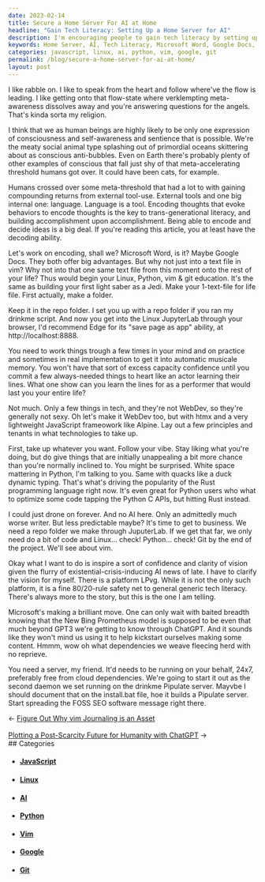 ```yaml
---
date: 2023-02-14
title: Secure a Home Server For AI at Home
headline: "Gain Tech Literacy: Setting Up a Home Server for AI"
description: I'm encouraging people to gain tech literacy by setting up a home server for AI. I'm offering advice on how to do this, including using Microsoft Word or Google Docs, Linux, Python, vim, git, Edge, htmx, and a lightweight JavaScript framework like Alpine. I'm also discussing Microsoft's Prometheus model and the GPT3 ChatGI, and how to set up a server to help kickstart creating content.
keywords: Home Server, AI, Tech Literacy, Microsoft Word, Google Docs, Linux, Python, vim, git, Edge, htmx, JavaScript, Alpine, Prometheus Model, GPT3 ChatGI, FOSS SEO Software
categories: javascript, linux, ai, python, vim, google, git
permalink: /blog/secure-a-home-server-for-ai-at-home/
layout: post
---
```



I like rabble on. I like to speak from the heart and follow where've the flow is leading. I like getting onto that flow-state where verklempting meta-awareness dissolves away and you're answering questions for the angels. That's kinda sorta my religion.

I think that we as human beings are highly likely to be only one expression of consciousness and self-awareness and sentience that is possible. We're the meaty social animal type splashing out of primordial oceans skittering about as conscious anti-bubbles. Even on Earth there's probably plenty of other examples of conscious that fall just shy of that meta-accelerating threshold humans got over. It could have been cats, for example.

Humans crossed over some meta-threshold that had a lot to with gaining compounding returns from external tool-use. External tools and one big internal one: language. Language is a tool. Encoding thoughts that evoke behaviors to encode thoughts is the key to trans-generational literacy, and building accomplishment upon accomplishment. Being able to encode and decide ideas is a big deal. If you're reading this article, you at least have the decoding ability.

Let's work on encoding, shall we? Microsoft Word, is it? Maybe Google Docs. They both offer big advantages. But why not just into a text file in vim? Why not into that one same text file from this moment onto the rest of your life? Thus would begin your Linux, Python, vim & git education. It's the same as building your first light saber as a Jedi. Make your 1-text-file for life file. First actually, make a folder.

Keep it in the repo folder. I set you up with a repo folder if you ran my drinkme script. And now you get into the Linux JupyterLab through your browser, I'd recommend Edge for its "save page as app" ability, at http://localhost:8888.

You need to work things trough a few times in your mind and on practice and sometimes in real implementation to get it into automatic musicale memory. You won't have that sort of excess capacity confidence until you commit a few always-needed things to heart like an actor learning their lines. What one show can you learn the lines for as a performer that would last you your entire life?

Not much. Only a few things in tech, and they're not WebDev, so they're generally not sexy. Oh let's make it WebDev too, but with htmx and a very lightweight JavaScript frameowork like Alpine. Lay out a few principles and tenants in what technologies to take up.

First, take up whatever you want. Follow your vibe. Stay liking what you're doing, but do give things that are initially unappealing a bit more chance than you're normally inclined to. You might be surprised. White space mattering in Python, I'm talking to you. Same with quacks like a duck dynamic typing. That's what's driving the popularity of the Rust programming language right now. It's even great for Python users who what to optimize some code tapping the Python C APIs, but hitting Rust instead.

I could just drone on forever. And no AI here. Only an admittedly much worse writer. But less predictable maybe? It's time to get to business. We need a repo folder we make through JuputerLab. If we get that far, we only need do a bit of code and Linux… check! Python… check! Git by the end of the project. We'll see about vim.

Okay what I want to do is inspire a sort of confidence and clarity of vision given the flurry of existential-crisis-inducing AI news of late. I have to clarify the vision for myself. There is a platform LPvg. While it is not the only such platform, it is a fine 80/20-rule safety net to general generic tech literacy. There's always more to the story, but this is the one I am telling.

Microsoft's making a brilliant move. One can only wait with baited breadth knowing that the New Bing Prometheus model is supposed to be even that much beyond GPT3 we're getting to know through ChatGPT. And it sounds like they won't mind us using it to help kickstart ourselves making some content. Hmmm, wow oh what dependencies we weave fleecing herd with no reprieve.

You need a server, my friend. It'd needs to be running on your behalf, 24x7, preferably free from cloud dependencies. We're going to start it out as the second daemon we set running on the drinkme Pipulate server. Mayvbe I should document that on the install.bat file, hoe it builds a Pipulate server. Start spreading the FOSS SEO software message right there.


<div class="arrow-links"><div class="post-nav-prev"><span class="arrow">&larr;&nbsp;</span><a href="/blog/figure-out-why-vim-journaling-is-an-asset/">Figure Out Why vim Journaling is an Asset</a></div> &nbsp; <div class="post-nav-next"><a href="/blog/plotting-a-post-scarcity-future-for-humanity-with-chatgpt/">Plotting a Post-Scarcity Future for Humanity with ChatGPT</a><span class="arrow">&nbsp;&rarr;</span></div></div>
## Categories

<ul>
<li><h4><a href='/javascript/'>JavaScript</a></h4></li>
<li><h4><a href='/linux/'>Linux</a></h4></li>
<li><h4><a href='/ai/'>AI</a></h4></li>
<li><h4><a href='/python/'>Python</a></h4></li>
<li><h4><a href='/vim/'>Vim</a></h4></li>
<li><h4><a href='/google/'>Google</a></h4></li>
<li><h4><a href='/git/'>Git</a></h4></li></ul>